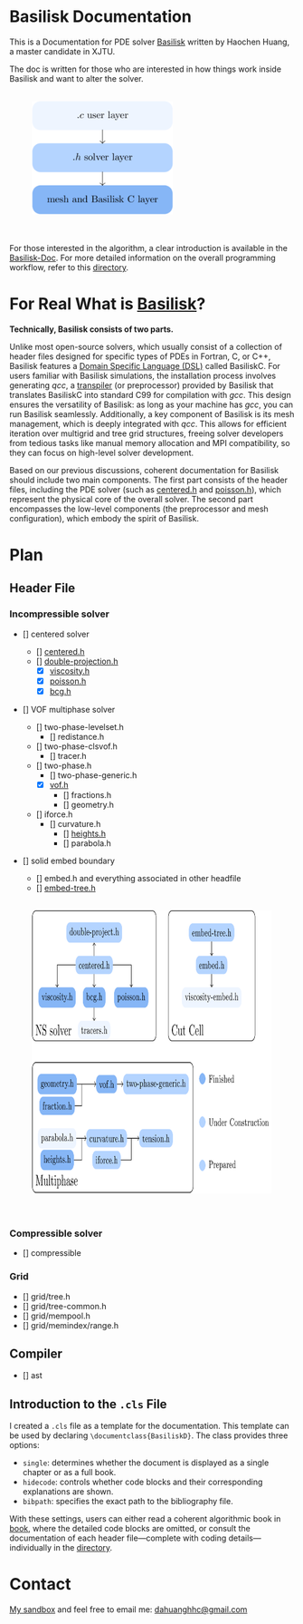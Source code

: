 # Basilisk Documentation
This is a Documentation for PDE solver [Basilisk](http://basilisk.fr/) written by Haochen Huang, a master candidate in XJTU.

The doc is written for those who are interested in how things work inside Basilisk and want to alter the solver.

<figure>
  <br />
  <img src="readmeimage/layer.png" height="200">
  <figcaption>
  </figcaption>
  <br /> <br />
</figure>

For those interested in the algorithm, a clear introduction is available in the [Basilisk-Doc](./Basilisk-Doc.pdf). For more detailed information on the overall programming workflow, refer to this [directory](./pdfoutput/).

# For Real What is [Basilisk](http://basilisk.fr/)?
**Technically, Basilisk consists of two parts.**

Unlike most open-source solvers, which usually consist of a collection of header files designed for specific types of PDEs in Fortran, C, or C++, Basilisk features a [Domain Specific Language (DSL)](https://en.wikipedia.org/wiki/Domain-specific_language) called BasiliskC. For users familiar with Basilisk simulations, the installation process involves generating *qcc*, a [transpiler](https://en.wikipedia.org/wiki/Source-to-source_compiler#:~:text=A%20source%2Dto%2Dsource%20translator,or%20a%20different%20programming%20language.) (or preprocessor) provided by Basilisk that translates BasiliskC into standard C99 for compilation with *gcc*. This design ensures the versatility of Basilisk: as long as your machine has *gcc*, you can run Basilisk seamlessly. Additionally, a key component of Basilisk is its mesh management, which is deeply integrated with *qcc*. This allows for efficient iteration over multigrid and tree grid structures, freeing solver developers from tedious tasks like manual memory allocation and MPI compatibility, so they can focus on high-level solver development.

Based on our previous discussions, coherent documentation for Basilisk should include two main components. The first part consists of the header files, including the PDE solver (such as [centered.h](./pdfoutput/centered-h.pdf) and [poisson.h](./pdfoutput/poisson-h.pdf)), which represent the physical core of the overall solver. The second part encompasses the low-level components (the preprocessor and mesh configuration), which embody the spirit of Basilisk.


# Plan
## Header File
### Incompressible solver 
- [] centered solver
	- [] [centered.h](./pdfoutput/centered-h.pdf)
	- [] [double-projection.h](./pdfoutput/double-projection-h.pdf)
		- [x] [viscosity.h](./pdfoutput/viscosity-h.pdf)
		- [x] [poisson.h](./pdfoutput/poisson-h.pdf)
		- [x] [bcg.h](./pdfoutput/bcg-h.pdf)

- [] VOF multiphase solver
	- [] two-phase-levelset.h
		- [] redistance.h
	- [] two-phase-clsvof.h
		- [] tracer.h
	- [] two-phase.h
		- [] two-phase-generic.h
		- [x] [vof.h](./pdfoutput/vof-h.pdf)
			- [] fractions.h
			- [] geometry.h
	- [] iforce.h
		- [] curvature.h
			- [] [heights.h](./pdfoutput/heights-h.pdf)
			- [] parabola.h

- [] solid embed boundary
	- [] embed.h and everything associated in other headfile
	- [] [embed-tree.h](./pdfoutput/embed-tree-h.pdf)

<figure>
  <br />
  <img src="readmeimage/filetree.png" height="500">
  <figcaption>
  </figcaption>
  <br /> <br />
</figure>

### Compressible solver
- [] compressible

### Grid
- [] grid/tree.h
- [] grid/tree-common.h
- [] grid/mempool.h
- [] grid/memindex/range.h

## Compiler
- [] ast

## Introduction to the `.cls` File
I created a `.cls` file as a template for the documentation. This template can be used by declaring `\documentclass{BasiliskD}`. The class provides three options:  
- `single`: determines whether the document is displayed as a single chapter or as a full book.  
- `hidecode`: controls whether code blocks and their corresponding explanations are shown.  
- `bibpath`: specifies the exact path to the bibliography file.

With these settings, users can either read a coherent algorithmic book in [book](./Basilisk-Doc.pdf), where the detailed code blocks are omitted, or consult the documentation of each header file—complete with coding details—individually in the [directory](./pdfoutput/).

# Contact
[My sandbox](basilisk.fr/sandbox/HCH/README) and feel free to email me: dahuanghhc@gmail.com
